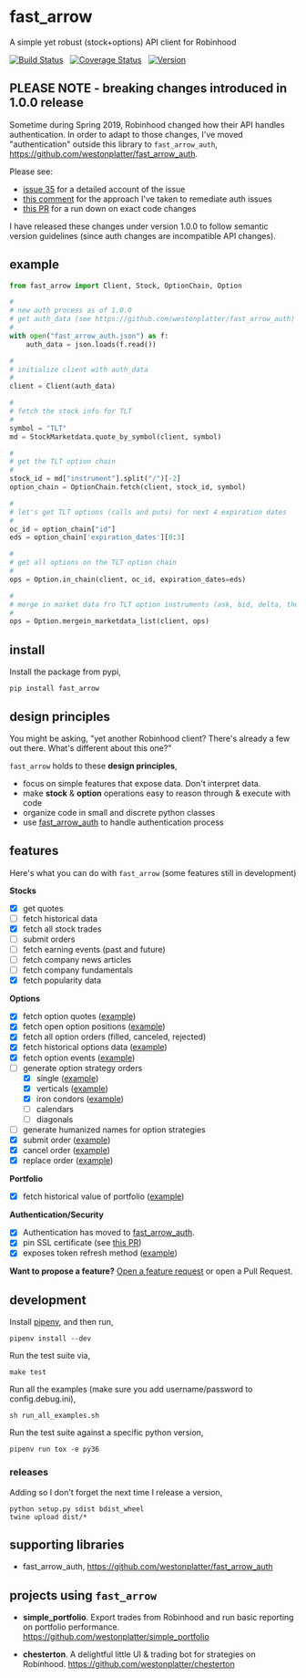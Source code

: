# fast_arrow
A simple yet robust (stock+options) API client for Robinhood

[![Build Status](https://travis-ci.com/westonplatter/fast_arrow.svg?branch=master)](https://travis-ci.com/westonplatter/fast_arrow)
&nbsp;
[![Coverage
Status](https://coveralls.io/repos/github/westonplatter/fast_arrow/badge.svg?branch=master)](https://coveralls.io/github/westonplatter/fast_arrow?branch=master)
&nbsp;
[![Version](https://img.shields.io/pypi/v/fast_arrow.svg)](https://pypi.org/project/fast-arrow/)

## PLEASE NOTE - breaking changes introduced in 1.0.0 release

Sometime during Spring 2019, Robinhood changed how their API handles
authentication. In order to adapt to those changes, I've moved
"authentication" outside this library to `fast_arrow_auth`,
https://github.com/westonplatter/fast_arrow_auth.

Please see:
- [issue 35](https://github.com/westonplatter/fast_arrow/issues/85) for a
detailed account of the issue
- [this comment](https://github.com/westonplatter/fast_arrow/issues/85#issuecomment-513834267) for the approach I've taken to remediate auth issues
- [this PR](https://github.com/westonplatter/fast_arrow/pull/94) for a run down on exact code changes

I have released these changes under version 1.0.0 to follow semantic
version guidelines (since auth changes are incompatible API changes).

## example

```py
from fast_arrow import Client, Stock, OptionChain, Option

#
# new auth process as of 1.0.0
# get auth_data (see https://github.com/westonplatter/fast_arrow_auth)
#
with open("fast_arrow_auth.json") as f:
    auth_data = json.loads(f.read())

#
# initialize client with auth_data
#
client = Client(auth_data)

#
# fetch the stock info for TLT
#
symbol = "TLT"
md = StockMarketdata.quote_by_symbol(client, symbol)

#
# get the TLT option chain
#
stock_id = md["instrument"].split("/")[-2]
option_chain = OptionChain.fetch(client, stock_id, symbol)

#
# let's get TLT options (calls and puts) for next 4 expiration dates
#
oc_id = option_chain["id"]
eds = option_chain['expiration_dates'][0:3]

#
# get all options on the TLT option chain
#
ops = Option.in_chain(client, oc_id, expiration_dates=eds)

#
# merge in market data fro TLT option instruments (ask, bid, delta, theta, etc)
#
ops = Option.mergein_marketdata_list(client, ops)
```

## install

Install the package from pypi,
```
pip install fast_arrow
```

## design principles

You might be asking, "yet another Robinhood client? There's already a few out
there. What's different about this one?"

`fast_arrow` holds to these __design principles__,  
- focus on simple features that expose data. Don't interpret data.  
- make __stock__ & __option__ operations easy to reason through & execute with code  
- organize code in small and discrete python classes  
- use [fast_arrow_auth](https://github.com/westonplatter/fast_arrow_auth) to handle authentication process

## features

Here's what you can do with `fast_arrow` (some features still in development)

**Stocks**
- [x] get quotes
- [ ] fetch historical data
- [x] fetch all stock trades
- [ ] submit orders
- [ ] fetch earning events (past and future)
- [ ] fetch company news articles
- [ ] fetch company fundamentals
- [x] fetch popularity data

**Options**
- [x] fetch option quotes ([example](examples/option_chain.py))
- [x] fetch open option positions ([example](examples/option_positions.py))
- [x] fetch all option orders (filled, canceled, rejected)
- [x] fetch historical options data ([example](examples/historical_option_data.py))
- [x] fetch option events ([example](examples/option_events.py))
- [ ] generate option strategy orders
  - [x] single ([example](examples/option_order_place_single.py))
  - [x] verticals ([example](examples/option_order_place_vertical.py))
  - [x] iron condors ([example](examples/option_order_place_iron_condor.py))
  - [ ] calendars
  - [ ] diagonals
- [ ] generate humanized names for option strategies
- [x] submit order ([example](examples/option_order_place_single.py))
- [x] cancel order ([example](examples/option_order_place_single.py))
- [x] replace order ([example](examples/option_order_replace.py))

**Portfolio**
- [x] fetch historical value of portfolio ([example](examples/portfolio_historicals.py))

**Authentication/Security**
- [x] Authentication has moved to [fast_arrow_auth](https://github.com/westonplatter/fast_arrow_auth).
- [x] pin SSL certificate (see [this PR](https://github.com/westonplatter/fast_arrow/pull/35))
- [x] exposes token refresh method ([example](examples/auth.py#L25))

__Want to propose a feature?__ [Open a feature request](https://github.com/westonplatter/fast_arrow/issues/new/choose) or open a Pull Request.


## development
Install [pipenv](https://github.com/pypa/pipenv), and then run,
```
pipenv install --dev
```

Run the test suite via,
```
make test
```

Run all the examples (make sure you add username/password to config.debug.ini),
```
sh run_all_examples.sh
```

Run the test suite against a specific python version,
```
pipenv run tox -e py36
```

### releases

Adding so I don't forget the next time I release a version,
```
python setup.py sdist bdist_wheel
twine upload dist/*
```

## supporting libraries
- fast_arrow_auth, https://github.com/westonplatter/fast_arrow_auth

## projects using `fast_arrow`
- **simple_portfolio**. Export trades from Robinhood and run basic reporting
on portfolio performance. https://github.com/westonplatter/simple_portfolio

- **chesterton**. A delightful little UI & trading bot for strategies on
Robinhood. https://github.com/westonplatter/chesterton
